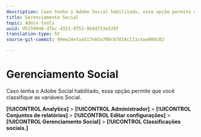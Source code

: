 ```yaml
---
description: Caso tenha o Adobe Social habilitado, essa opção permite que você classifique as variáveis Social.
title: Gerenciamento Social
topic: Admin tools
uuid: d5159048-d7bc-4321-9753-9b4d733e529f
translation-type: ht
source-git-commit: 99ee24efaa517e8da700c67818c111c4aa90dc02

---
```



# Gerenciamento Social

Caso tenha o Adobe Social habilitado, essa opção permite que você classifique as variáveis Social.

**[!UICONTROL Analytics]** > **[!UICONTROL Administrador]** > **[!UICONTROL Conjuntos de relatórios]** > **[!UICONTROL Editar configurações]** > **[!UICONTROL Gerenciamento Social]** > **[!UICONTROL Classificações sociais.]**

<!--Meike, link to social user guide?-->
